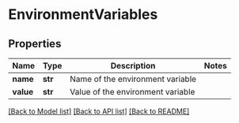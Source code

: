 # EnvironmentVariables

## Properties
Name | Type | Description | Notes
------------ | ------------- | ------------- | -------------
**name** | **str** | Name of the environment variable | 
**value** | **str** | Value of the environment variable | 

[[Back to Model list]](../README.md#documentation-for-models) [[Back to API list]](../README.md#documentation-for-api-endpoints) [[Back to README]](../README.md)


